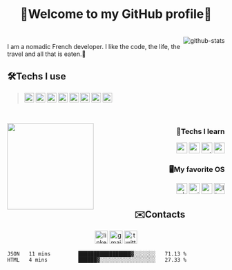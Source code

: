 <h1 align="center">👋Welcome to my GitHub profile👋</h1>

<br>
<img alt="github-stats" align="right" src="https://github-readme-stats.vercel.app/api?username=Erwann-M&theme=onedark&show_icons=true" />

I am a nomadic French developer. I like the code, the life, the travel and all that is eaten.🍔

<h2>🛠Techs I use</h2>

><p>
>  <img alt="html" src="https://img.shields.io/badge/HTML5-E34F26?style=for-the-badge&logo=html5&logoColor=white" height=22 />
>  <img alt="css" src="https://img.shields.io/badge/CSS3-1572B6?style=for-the-badge&logo=css3&logoColor=white" height=22 />
>  <img alt="php" src="https://img.shields.io/badge/PHP-777BB4?style=for-the-badge&logo=php&logoColor=white" height=22 />
>  <img alt="sass" src="https://img.shields.io/badge/Sass-CC6699?style=for-the-badge&logo=sass&logoColor=white" height=22 />
>  <img alt="mysql" src="https://img.shields.io/badge/MySQL-00000F?style=for-the-badge&logo=mysql&logoColor=white" height=22 />
>  <img alt="javascript" src="https://img.shields.io/badge/JavaScript-F7DF1E?style=for-the-badge&logo=javascript&logoColor=black" height=22 />
>  <img alt="typescript" src="https://img.shields.io/badge/TypeScript-007ACC?style=for-the-badge&logo=typescript&logoColor=white" height=22 />
>  <img alt="git" src="https://img.shields.io/badge/-Git-F05032?style=for-the-badge&logo=git&logoColor=white" height=22 />
  <br>
</p>

<img align="left" src="https://github-readme-stats.vercel.app/api/top-langs/?username=Erwann-M&layout=compact&theme=onedark" height=200 />

<div align="right">
  <h3>🔬Techs I learn</h3>

  <p>
    <img alt="react" src="https://img.shields.io/badge/React-20232A?style=for-the-badge&logo=react&logoColor=61DAFB" height=25 />
    <img alt="redux" src="https://img.shields.io/badge/Redux-593D88?style=for-the-badge&logo=redux&logoColor=white" height=25 />
    <img alt="python" src="https://img.shields.io/badge/Python-14354C?style=for-the-badge&logo=python&logoColor=white" height=25 />
    <img alt="rust" src="https://img.shields.io/badge/Rust-000000?style=for-the-badge&logo=rust&logoColor=white" height=25 />
  </p>
</div>
<div align="right">
  <h3>🖥My favorite OS</h3>

  <p>
    <img alt="ubuntu" src="https://img.shields.io/badge/Ubuntu-E95420?style=for-the-badge&logo=ubuntu&logoColor=white" height=25 />
    <img alt="windows" src="https://img.shields.io/badge/Windows-0078D6?style=for-the-badge&logo=windows&logoColor=white" height=25 />
    <img alt="android" src="https://img.shields.io/badge/Android-3DDC84?style=for-the-badge&logo=android&logoColor=white" height=25 />
    <img alt="linuxmint" src="https://img.shields.io/badge/Linux_Mint-87CF3E?style=for-the-badge&logo=linux-mint&logoColor=white" height=25 />
  </p>
</div>

<div align="center">
  <h2>✉️Contacts</h2>

  <p>
    <a href="https://www.linkedin.com/in/erwann-martin-988b21158"><img alt="linkedIn" src="https://img.shields.io/badge/LinkedIn-0077B5?style=for-the-badge&logo=linkedin&logoColor=white" height=30 /></a>
    <a href="mailto:erwann.martin.dev@gmail.com"><img title="erwann.martin.dev@gmail.com" alt="gmail" src="https://img.shields.io/badge/Gmail-D14836?style=for-the-badge&logo=gmail&logoColor=white" height=30 /></a>
    <a href="https://twitter.com/ErwannMartin3"><img alt="twitter" src="https://img.shields.io/badge/Twitter-1DA1F2?style=for-the-badge&logo=twitter&logoColor=white" height=30 /></a>
  </p>
</div>

<!--START_SECTION:waka-->
```text
JSON   11 mins         █████████████████▓░░░░░░░   71.13 % 
HTML   4 mins          ██████▓░░░░░░░░░░░░░░░░░░   27.33 % 
```
<!--END_SECTION:waka-->
